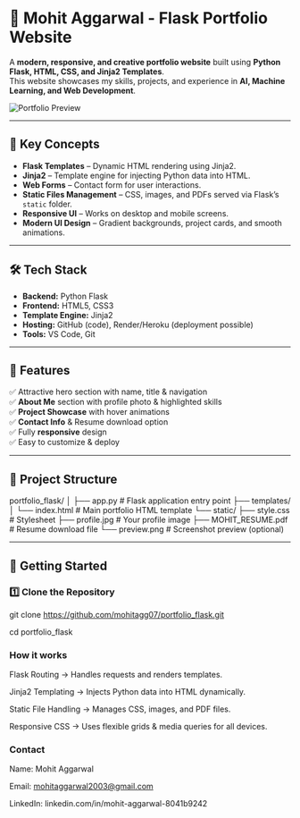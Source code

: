 # 🚀 Mohit Aggarwal - Flask Portfolio Website

A **modern, responsive, and creative portfolio website** built using **Python Flask, HTML, CSS, and Jinja2 Templates**.  
This website showcases my skills, projects, and experience in **AI, Machine Learning, and Web Development**.

![Portfolio Preview](static/preview.png) 

---

## 📌 Key Concepts
- **Flask Templates** – Dynamic HTML rendering using Jinja2.
- **Jinja2** – Template engine for injecting Python data into HTML.
- **Web Forms** – Contact form for user interactions.
- **Static Files Management** – CSS, images, and PDFs served via Flask’s `static` folder.
- **Responsive UI** – Works on desktop and mobile screens.
- **Modern UI Design** – Gradient backgrounds, project cards, and smooth animations.

---

## 🛠 Tech Stack
- **Backend:** Python Flask
- **Frontend:** HTML5, CSS3
- **Template Engine:** Jinja2
- **Hosting:** GitHub (code), Render/Heroku (deployment possible)
- **Tools:** VS Code, Git

---

## 🎯 Features
✅ Attractive hero section with name, title & navigation  
✅ **About Me** section with profile photo & highlighted skills  
✅ **Project Showcase** with hover animations  
✅ **Contact Info** & Resume download option  
✅ Fully **responsive** design  
✅ Easy to customize & deploy  

---

## 📂 Project Structure
portfolio_flask/
│
├── app.py # Flask application entry point
├── templates/
│ └── index.html # Main portfolio HTML template
└── static/
├── style.css # Stylesheet
├── profile.jpg # Your profile image
├── MOHIT_RESUME.pdf # Resume download file
└── preview.png # Screenshot preview (optional)



---

## 🚀 Getting Started

### 1️⃣ Clone the Repository

git clone https://github.com/mohitagg07/portfolio_flask.git

cd portfolio_flask

### How it works
Flask Routing → Handles requests and renders templates.

Jinja2 Templating → Injects Python data into HTML dynamically.

Static File Handling → Manages CSS, images, and PDF files.

Responsive CSS → Uses flexible grids & media queries for all devices.

### Contact

Name: Mohit Aggarwal

Email: mohitaggarwal2003@gmail.com

LinkedIn: linkedin.com/in/mohit-aggarwal-8041b9242
